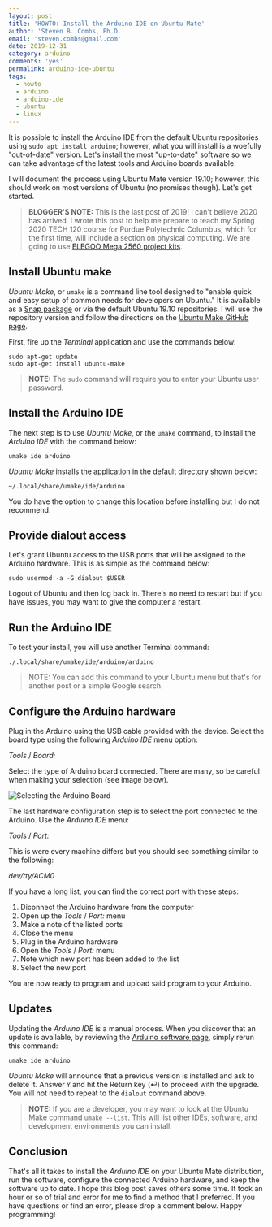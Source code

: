 ```yaml
---
layout: post
title: 'HOWTO: Install the Arduino IDE on Ubuntu Mate'
author: 'Steven B. Combs, Ph.D.'
email: 'steven.combs@gmail.com'
date: 2019-12-31
category: arduino
comments: 'yes'
permalink: arduino-ide-ubuntu
tags:
  - howto
  - arduino
  - arduino-ide
  - ubuntu
  - linux
---
```


It is possible to install the Arduino IDE from the default Ubuntu repositories using `sudo apt install arduino`; however, what you will install is a woefully "out-of-date" version. Let's install the most "up-to-date" software so we can take advantage of the latest tools and Arduino boards available.

I will document the process using Ubuntu Mate version 19.10; however, this should work on most versions of Ubuntu (no promises though). Let's get started.

> **BLOGGER'S NOTE:** This is the last post of 2019! I can't believe 2020 has arrived. I wrote this post to help me prepare to teach my Spring 2020 TECH 120 course for Purdue Polytechnic Columbus; which for the first time, will include a section on physical computing. We are going to use [ELEGOO Mega 2560 project kits](https://amzn.to/2SHAbrn).

## Install Ubuntu make
_Ubuntu Make_, or `umake` is a command line tool designed to "enable quick and easy setup of common needs for developers on Ubuntu." It is available as a [Snap package](https://snapcraft.io/ubuntu-make) or via the default Ubuntu 19.10 repositories. I will use the repository version and follow the directions on the [Ubuntu Make GitHub page](https://github.com/ubuntu/ubuntu-make).

First, fire up the _Terminal_ application and use the commands below:

```
sudo apt-get update
sudo apt-get install ubuntu-make
```
> **NOTE:** The `sudo` command will require you to enter your Ubuntu user password.

## Install the Arduino IDE

The next step is to use _Ubuntu Make_, or the `umake` command, to install the _Arduino IDE_ with the command below:

```
umake ide arduino
```

_Ubuntu Make_ installs the application in the default directory shown below:

`~/.local/share/umake/ide/arduino`

You do have the option to change this location before installing but I do not recommend.

## Provide dialout access

Let's grant Ubuntu access to the USB ports that will be assigned to the Arduino hardware. This is as simple as the command below:

```
sudo usermod -a -G dialout $USER
```

Logout of Ubuntu and then log back in. There's no need to restart but if you have issues, you may want to give the computer a restart.

## Run the Arduino IDE

To test your install, you will use another Terminal command:

```
./.local/share/umake/ide/arduino/arduino
```

> NOTE: You can add this command to your Ubuntu menu but that's for another post or a simple Google search.

## Configure the Arduino hardware

Plug in the Arduino using the USB cable provided with the device. Select the board type using the following _Arduino IDE_ menu option:

_Tools_ / _Board:_

Select the type of Arduino board connected. There are many, so be careful when making your selection (see image below).

![Selecting the Arduino Board](/images/posts/2019-12-31-arduino-selection.png)

The last hardware configuration step is to select the port connected to the Arduino. Use the _Arduino IDE_ menu:

_Tools_ / _Port:_

This is were every machine differs but you should see something similar to the following:

_dev/tty/ACM0_

If you have a long list, you can find the correct port with these steps:

1. Diconnect the Arduino hardware from the computer
2. Open up the _Tools_ / _Port:_ menu
3. Make a note of the listed ports
4. Close the menu
5. Plug in the Arduino hardware
6. Open the _Tools_ / _Port:_ menu
7. Note which new port has been added to the list
8. Select the new port

You are now ready to program and upload said program to your Arduino.

## Updates
Updating the _Arduino IDE_ is a manual process. When you discover that an update is available, by reviewing the [Arduino software page](https://www.arduino.cc/en/main/software), simply rerun this command:

`umake ide arduino`

_Ubuntu Make_ will announce that a previous version is installed and ask to delete it. Answer `Y` and hit the Return key (⏎) to proceed with the upgrade. You will not need to repeat to the `dialout` command above.

> **NOTE:** If you are a developer, you may want to look at the Ubuntu Make command `umake --list`. This will list other IDEs, software, and development environments you can install.

## Conclusion

That's all it takes to install the _Arduino IDE_ on your Ubuntu Mate distribution, run the software, configure the connected Arduino hardware, and keep the software up to date. I hope this blog post saves others some time. It took an hour or so of trial and error for me to find a method that I preferred. If you have questions or find an error, please drop a comment below. Happy programming!

